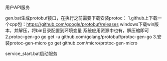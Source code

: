 用户API服务

gen.bat生成protobuf接口，在执行之前需要下载安装protoc：
1.github上下载一个cpp包：https://github.com/google/protobuf/releases  windows下载win版本，并解压，将bin目录配置到环境变量
  系统应用资源中也有，解压缩即可
2.protoc-gen-go
go get -u github.com/golang/protobuf/protoc-gen-go
3.安装protoc-gen-micro
go get github.com/micro/protoc-gen-micro

service_start.bat启动服务